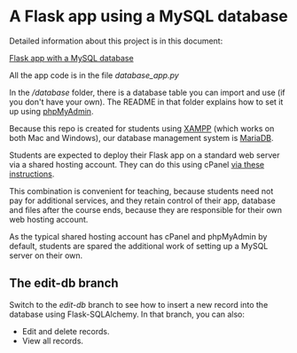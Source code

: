 # A Flask app using a MySQL database

Detailed information about this project is in this document:

[Flask app with a MySQL database](http://bit.ly/mm-flask-db)

All the app code is in the file *database_app.py*

In the */database* folder, there is a database table you can import and use (if you don't have your own). The README in that folder explains how to set it up using [phpMyAdmin](https://www.phpmyadmin.net/).

Because this repo is created for students using [XAMPP](https://www.apachefriends.org/index.html) (which works on both Mac and Windows), our database management system is [MariaDB](https://mariadb.org/about/).

Students are expected to deploy their Flask app on a standard web server via a shared hosting account. They can do this using cPanel [via these instructions](http://bit.ly/flask-deploy).

This combination is convenient for teaching, because students need not pay for additional services, and they retain control of their app, database and files after the course ends, because they are responsible for their own web hosting account.

As the typical shared hosting account has cPanel and phpMyAdmin by default, students are spared the additional work of setting up a MySQL server on their own.

## The edit-db branch

Switch to the *edit-db* branch to see how to insert a new record into the database using Flask-SQLAlchemy. In that branch, you can also:

* Edit and delete records.
* View all records.
